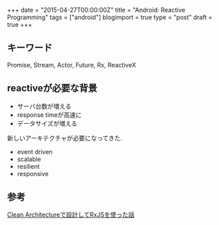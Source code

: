 +++
date = "2015-04-27T00:00:00Z"
title = "Android: Reactive Programming"
tags = ["android"]
blogimport = true
type = "post"
draft = true
+++

## キーワード

Promise, Stream, Actor, Future, Rx, ReactiveX


## reactiveが必要な背景

- サーバ台数が増える
- response timeが高速に
- データサイズが増える

新しいアーキテクチャが必要になってきた.

- event driven
- scalable
- resilient
- responsive




## 参考

[Clean Architectureで設計してRxJSを使った話](http://www.slideshare.net/_kondei/clean-architecturerxjs)
